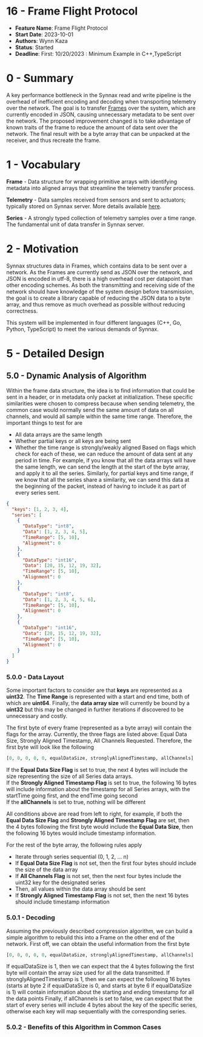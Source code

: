 # 16 - Frame Flight Protocol

- **Feature Name**: Frame Flight Protocol
- **Start Date**: 2023-10-01
- **Authors**: Wynn Kaza
- **Status**: Started
- **Deadline**: First: 10/20/2023 : Minimum Example in C++,TypeScript

# 0 - Summary

A key performance bottleneck in the Synnax read and write pipeline is the overhead of
inefficient encoding and decoding when transporting telemetry over the network. The goal
is to transfer [Frames](./0010-230104-frame-spec.md) over the system, which are
currently encoded in JSON, causing unnecessary metadata to be sent over the network. The
proposed improvement changed is to take advantage of known traits of the frame to reduce
the amount of data sent over the network. The final result with be a byte array that can
be unpacked at the receiver, and thus recreate the frame.

# 1 - Vocabulary

**Frame** - Data structure for wrapping primitive arrays with identifying metadata into
aligned arrays that streamline the telemetry transfer process.

**Telemetry** - Data samples received from sensors and sent to actuators; typically
stored on Synnax server. More details available [here](../../../pluto).

**Series** - A strongly typed collection of telemetry samples over a time range. The
fundamental unit of data transfer in Synnax server.

# 2 - Motivation

Synnax structures data in Frames, which contains data to be sent over a network. As the
Frames are currently send as JSON over the network, and JSON is encoded in utf-8, there
is a high overhead cost per datapoint than other encoding schemes. As both the
transmitting and receiving side of the network should have knowledge of the system
design before transmission, the goal is to create a library capable of reducing the JSON
data to a byte array, and thus remove as much overhead as possible without reducing
correctness.

This system will be implemented in four different languages (C++, Go, Python,
TypeScript) to meet the various demands of Synnax.

# 5 - Detailed Design

## 5.0 - Dynamic Analysis of Algorithm

Within the frame data structure, the idea is to find information that could be sent in a
header, or in metadata only packet at initialization. These specific similarities were
chosen to compress because when sending telemetry, the common case would normally send
the same amount of data on all channels, and would all sample within the same time
range. Therefore, the important things to test for are

- All data arrays are the same length
- Whether partial keys or all keys are being sent
- Whether the time range is strongly/weakly aligned Based on flags which check for each
  of these, we can reduce the amount of data sent at any period in time. For example, if
  you know that all the data arrays will have the same length, we can send the length at
  the start of the byte array, and apply it to all the series. Similarly, for partial
  keys and time range, if we know that all the series share a similarity, we can send
  this data at the beginning of the packet, instead of having to include it as part of
  every series sent.

```json
{
  "keys": [1, 2, 3, 4],
  "series": [
    {
      "DataType": "int8",
      "Data": [1, 2, 3, 4, 5],
      "TimeRange": [5, 10],
      "Alignment": 0
    },
    {
      "DataType": "int16",
      "Data": [20, 15, 12, 19, 32],
      "TimeRange": [5, 10],
      "Alignment": 0
    },
    {
      "DataType": "int8",
      "Data": [1, 2, 3, 4, 5, 6],
      "TimeRange": [5, 10],
      "Alignment": 0
    },
    {
      "DataType": "int16",
      "Data": [20, 15, 12, 19, 32],
      "TimeRange": [5, 10],
      "Alignment": 0
    }
  ]
}
```

### 5.0.0 - Data Layout

Some important factors to consider are that **keys** are represented as a **uint32**.
The **Time Range** is represented with a start and end time, both of which are
**uint64**. Finally, the **data array size** will currently be bound by a **uint32** but
this may be changed in further iterations if discovered to be unnecessary and costly.

The first byte of every frame (represented as a byte array) will contain the flags for
the array. Currently, the three flags are listed above: Equal Data Size, Strongly
Aligned Timestamp, All Channels Requested. Therefore, the first byte will look like the
following

```python
[0, 0, 0, 0, 0, equalDataSize, stronglyAlignedTimestamp, allChannels]
```

If the **Equal Data Size Flag** is set to true, the next 4 bytes will include the size
representing the size of all Series data arrays. </br> If the **Strongly Aligned
Timestamp Flag** is set to true, the following 16 bytes will include information about
the timestamp for all Series arrays, with the startTime going first, and the endTime
going second </br> If the **allChannels** is set to true, nothing will be different
</br>

All conditions above are read from left to right, for example, if both the **Equal Data
Size Flag** and **Strongly Aligned Timestamp Flag** are set, then the 4 bytes following
the first byte would include the **Equal Data Size**, then the following 16 bytes would
include timestamp information.

For the rest of the byte array, the following rules apply </br>

- Iterate through series sequential (0, 1, 2, ... n)
- If **Equal Data Size Flag** is not set, then the first four bytes should include the
  size of the data array
- If **All Channels Flag** is not set, then the next four bytes include the uint32 key
  for the designated series
- Then, all values within the data array should be sent
- If **Strongly Aligned Timestamp Flag** is not set, then the next 16 bytes should
  include timestamp information

### 5.0.1 - Decoding

Assuming the previously described compression algorithm, we can build a simple algorithm
to rebuild this into a Frame on the other end of the network. First off, we can obtain
the useful information from the first byte

```python
[0, 0, 0, 0, 0, equalDataSize, stronglyAlignedTimestamp, allChannels]
```

If equalDataSize is 1, then we can expect that the 4 bytes following the first byte will
contain the array size used for all the data transmitted. If stronglyAlignedTimestamp is
1, then we can expect the following 16 bytes (starts at byte 2 if equalDataSize is 0,
and starts at byte 6 if equalDataSize is 1) will contain information about the starting
and ending timestamp for all the data points Finally, if allChannels is set to false, we
can expect that the start of every series will include 4 bytes about the key of the
specific series, otherwise each key will map sequentially with the corresponding series.

### 5.0.2 - Benefits of this Algorithm in Common Cases
